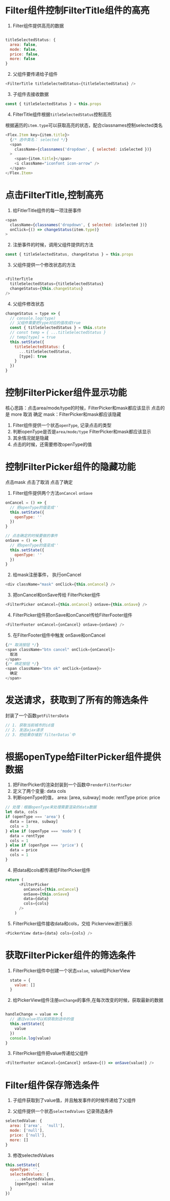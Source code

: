 # Filter组件控制FilterTitle组件的高亮

1. Filter组件提供高亮的数据

```js

titleSelectedStatus: {
  area: false,
  mode: false,
  price: false,
  more: false
}

```

2. 父组件要传递给子组件

```js
<FilterTitle titleSelectedStatus={titleSelectedStatus} />
```

3. 子组件去接收数据

```js
const { titleSelectedStatus } = this.props
```

4.  FilterTitle组件根据`titleSelectedStatus`控制高亮

根据遍历的`item.type`可以获取高亮的状态，配合classnames控制selected类名

```js
<Flex.Item key={item.title}>
  {/* 选中类名： selected */}
  <span
    className={classnames('dropdown', { selected: isSelected })}
  >
    <span>{item.title}</span>
    <i className="iconfont icon-arrow" />
  </span>
</Flex.Item>
```

# 点击FilterTitle,控制高亮

1. 给FitlerTitle组件的每一项注册事件

```js
<span
  className={classnames('dropdown', { selected: isSelected })}
  onClick={() => changeStatus(item.type)}
>
```

2. 注册事件的时候，调用父组件提供的方法

```js
const { titleSelectedStatus, changeStatus } = this.props
```

3. 父组件提供一个修改状态的方法

```js

<FilterTitle
  titleSelectedStatus={titleSelectedStatus}
  changeStatus={this.changeStatus}
/>
```


4. 父组件修改状态

```js
changeStatus = type => {
  // console.log(type)
  // 父组件需要把type对应的值改成true
  const { titleSelectedStatus } = this.state
  // const temp = { ...titleSelectedStatus }
  // temp[type] = true
  this.setState({
    titleSelectedStatus: {
      ...titleSelectedStatus,
      [type]: true
    }
  })
}
```


# 控制FilterPicker组件显示功能

核心思路：点击area/mode/type的时候，FilterPicker和mask都应该显示
         点击的是 more  取消  确定  mask：FilterPicker和mask都应该隐藏


1. Filter组件提供一个状态`openType`, 记录点击的类型
2. 判断openType是否是`area/mode/type` FilterPicker和mask都应该显示
3. 其余情况就是隐藏
4. 点击的时候，还需要修改openType的值


# 控制FilterPicker组件的隐藏功能

点击mask  点击了取消  点击了确定

1. Filter组件提供两个方法`onCancel`  `onSave`

```js
onCancel = () => {
  // 把openType的值变成''
  this.setState({
    openType: ''
  })
}

// 点击确定的时候要做的事件
onSave = () => {
  // 把openType的值变成''
  this.setState({
    openType: ''
  })
}
```

2. 给mask注册事件， 执行onCancel

```js
<div className="mask" onClick={this.onCancel} />
```

3. 把onCancel和onSave传给 FilterPicker组件

```js
<FilterPicker onCancel={this.onCancel} onSave={this.onSave} />
```


4. FilterPicker组件把onSave和onCancel传给FilterFooter组件

```js
<FilterFooter onCancel={onCancel} onSave={onSave} />
```
5. 在FilterFooter组件中触发 onSave和onCancel

```js
{/* 取消按钮 */}
<span className="btn cancel" onClick={onCancel}>
  取消
</span>
{/* 确定按钮 */}
<span className="btn ok" onClick={onSave}>
  确定
</span>
```


# 发送请求，获取到了所有的筛选条件

封装了一个函数`getFiltersData`

```js
// 1. 获取当前城市的id值
// 2. 发送ajax请求
// 3. 把结果存储到`filterDatas`中

```


# 根据openType给FilterPicker组件提供数据

1. 把FilterPicker的渲染封装到一个函数中`renderFilterPicker`
2. 定义了两个变量: data   cols
3. 判断openType的值， area: [area, subway]  mode: rentType  price: price

```js
// 处理：根据openType来处理需要渲染的data数据
let data, cols
if (openType === 'area') {
  data = [area, subway]
  cols = 3
} else if (openType === 'mode') {
  data = rentType
  cols = 1
} else if (openType === 'price') {
  data = price
  cols = 1
}

```

4. 把data和cols都传递给FilterPicker组件

```js
return (
      <FilterPicker
        onCancel={this.onCancel}
        onSave={this.onSave}
        data={data}
        cols={cols}
      />
    )
```

5. FilterPicker组件接收data和cols，交给 Pickerview进行展示

```js
<PickerView data={data} cols={cols} />
```


# 获取FilterPicker组件的筛选条件

1. FilterPicker组件中创建一个状态`value`, value给PickerView

```js
  state = {
    value: []
  }
```

2. 给PickerView组件注册`onChange`的事件,在每次改变的时候，获取最新的数据

```js

handleChange = value => {
  // 通过value可以和获取到选中的值
  this.setState({
    value
  })
  console.log(value)
}

```

3. FilterPicker组件把value传递给父组件

```js
<FilterFooter onCancel={onCancel} onSave={() => onSave(value)} />
```


# Filter组件保存筛选条件

1. 子组件获取到了value值，并且触发事件的时候传递给了父组件

2. 父组件提供一个状态`selectedValues` 记录筛选条件

```js
selectedValue: {
  area: ['area',  'null'],
  mode: ['null'],
  price: ['null'],
  more: []
}
```

3. 修改selectedValues

```js
this.setState({
  openType: '',
  selectedValues: {
    ...selectedValues,
    [openType]: value
  }
})
```